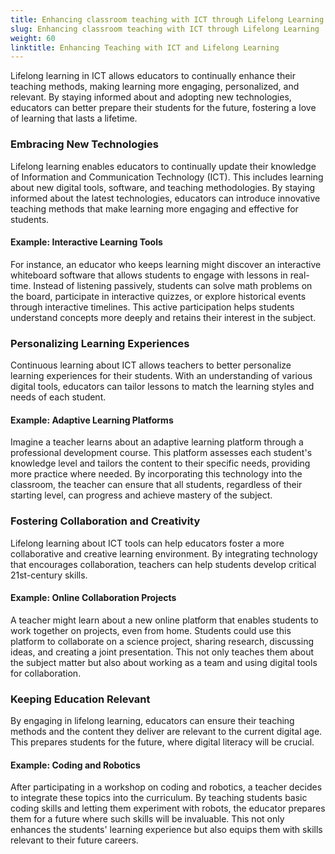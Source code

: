 ```yaml
---
title: Enhancing classroom teaching with ICT through Lifelong Learning
slug: Enhancing classroom teaching with ICT through Lifelong Learning
weight: 60
linktitle: Enhancing Teaching with ICT and Lifelong Learning
---
```


Lifelong learning in ICT allows educators to continually enhance their teaching methods, making learning more engaging, personalized, and relevant. By staying informed about and adopting new technologies, educators can better prepare their students for the future, fostering a love of learning that lasts a lifetime.

### Embracing New Technologies

Lifelong learning enables educators to continually update their knowledge of Information and Communication Technology (ICT). This includes learning about new digital tools, software, and teaching methodologies. By staying informed about the latest technologies, educators can introduce innovative teaching methods that make learning more engaging and effective for students.

#### Example: Interactive Learning Tools

For instance, an educator who keeps learning might discover an interactive whiteboard software that allows students to engage with lessons in real-time. Instead of listening passively, students can solve math problems on the board, participate in interactive quizzes, or explore historical events through interactive timelines. This active participation helps students understand concepts more deeply and retains their interest in the subject.

### Personalizing Learning Experiences

Continuous learning about ICT allows teachers to better personalize learning experiences for their students. With an understanding of various digital tools, educators can tailor lessons to match the learning styles and needs of each student.

#### Example: Adaptive Learning Platforms

Imagine a teacher learns about an adaptive learning platform through a professional development course. This platform assesses each student's knowledge level and tailors the content to their specific needs, providing more practice where needed. By incorporating this technology into the classroom, the teacher can ensure that all students, regardless of their starting level, can progress and achieve mastery of the subject.

### Fostering Collaboration and Creativity

Lifelong learning about ICT tools can help educators foster a more collaborative and creative learning environment. By integrating technology that encourages collaboration, teachers can help students develop critical 21st-century skills.

#### Example: Online Collaboration Projects

A teacher might learn about a new online platform that enables students to work together on projects, even from home. Students could use this platform to collaborate on a science project, sharing research, discussing ideas, and creating a joint presentation. This not only teaches them about the subject matter but also about working as a team and using digital tools for collaboration.

### Keeping Education Relevant

By engaging in lifelong learning, educators can ensure their teaching methods and the content they deliver are relevant to the current digital age. This prepares students for the future, where digital literacy will be crucial.

#### Example: Coding and Robotics

After participating in a workshop on coding and robotics, a teacher decides to integrate these topics into the curriculum. By teaching students basic coding skills and letting them experiment with robots, the educator prepares them for a future where such skills will be invaluable. This not only enhances the students' learning experience but also equips them with skills relevant to their future careers.
